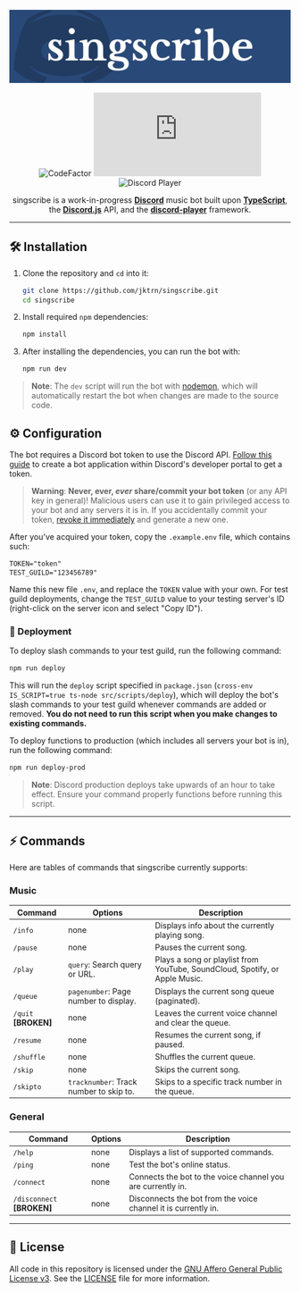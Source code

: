<div align="center">

![Banner]

![CodeFactor]
![Discord.js]
![Discord Player]

singscribe is a work-in-progress [**Discord**](https://discord.com/) music bot built upon [**TypeScript**](https://www.typescriptlang.org/), the [**Discord.js**](https://discord.js.org/#/) API, and the [**discord-player**](https://discord-player.js.org/) framework.

</div>

---

## 🛠️ Installation

1. Clone the repository and `cd` into it:

    ```sh
    git clone https://github.com/jktrn/singscribe.git
    cd singscribe
    ```

2. Install required `npm` dependencies:

    ```sh
    npm install
    ```

3. After installing the dependencies, you can run the bot with:

    ```sh
    npm run dev
    ```

> **Note**: The `dev` script will run the bot with [nodemon](https://nodemon.io/), which will automatically restart the bot when changes are made to the source code.


## ⚙️ Configuration

The bot requires a Discord bot token to use the Discord API. [Follow this guide](https://discordjs.guide/preparations/setting-up-a-bot-application.html#creating-your-bot) to create a bot application within Discord's developer portal to get a token.

> **Warning**: **Never, ever, *ever* share/commit your bot token** (or any API key in general)! Malicious users can use it to gain privileged access to your bot and any servers it is in. If you accidentally commit your token, [revoke it immediately](https://discordjs.guide/preparations/setting-up-a-bot-application.html#revoking-token-and-invite-link) and generate a new one.

After you've acquired your token, copy the `.example.env` file, which contains such:

```env
TOKEN="token"
TEST_GUILD="123456789"
```

Name this new file `.env`, and replace the `TOKEN` value with your own. For test guild deployments, change the `TEST_GUILD` value to your testing server's ID (right-click on the server icon and select "Copy ID").

### 🚀 Deployment

To deploy slash commands to your test guild, run the following command:

```sh
npm run deploy
```

This will run the `deploy` script specified in `package.json` (`cross-env IS_SCRIPT=true ts-node src/scripts/deploy`), which will deploy the bot's slash commands to your test guild whenever commands are added or removed. **You do not need to run this script when you make changes to existing commands.**

To deploy functions to production (which includes all servers your bot is in), run the following command:

```sh
npm run deploy-prod
```

> **Note**: Discord production deploys take upwards of an hour to take effect. Ensure your command properly functions before running this script.

---

## ⚡ Commands

Here are tables of commands that singscribe currently supports:

### Music

| Command    | Options                                     | Description                                                                 |
| ---------- | ------------------------------------------- | --------------------------------------------------------------------------- |
| `/info`    | none                                        | Displays info about the currently playing song.                             |
| `/pause`   | none                                        | Pauses the current song.                                                    |
| `/play`    | `query`: Search query or URL.               | Plays a song or playlist from YouTube, SoundCloud, Spotify, or Apple Music. |
| `/queue`   | `pagenumber`: Page number to display.       | Displays the current song queue (paginated).                                |
| `/quit` **[BROKEN]** | none                              | Leaves the current voice channel and clear the queue.                       |
| `/resume`  | none                                        | Resumes the current song, if paused.                                        |
| `/shuffle` | none                                        | Shuffles the current queue.                                                 |
| `/skip`    | none                                        | Skips the current song.                                                     |
| `/skipto`  | `tracknumber`: Track number to skip to.     | Skips to a specific track number in the queue.                              |

### General

| Command    | Options                                     | Description                                                                 |
| ---------- | ------------------------------------------- | --------------------------------------------------------------------------- |
| `/help`    | none                                        | Displays a list of supported commands.                                      |
| `/ping`    | none                                        | Test the bot's online status.                                               |
| `/connect` | none                                        | Connects the bot to the voice channel you are currently in.                 |
| `/disconnect` **[BROKEN]** | none                        | Disconnects the bot from the voice channel it is currently in.              |

--- 

## 📝 License

All code in this repository is licensed under the [GNU Affero General Public License v3](https://www.gnu.org/licenses/agpl-3.0.en.html). See the [LICENSE](LICENSE) file for more information.

[Banner]: /src/config/banner.svg
[CodeFactor]: https://img.shields.io/codefactor/grade/github/jktrn/singscribe?color=294978&style=for-the-badge&logo=codefactor&logoColor=fff
[Discord.js]: https://img.shields.io/github/package-json/dependency-version/jktrn/singscribe/discord.js?color=3e5b86&style=for-the-badge&logo=discord&logoColor=fff
[Discord Player]: https://img.shields.io/github/package-json/dependency-version/jktrn/singscribe/discord-player?color=546d93&style=for-the-badge&logo=npm&logoColor=white